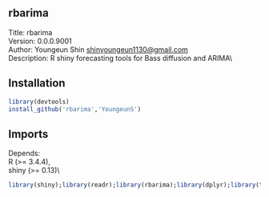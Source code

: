 
## rbarima

Title: rbarima\
Version: 0.0.0.9001\
Author: Youngeun Shin <shinyoungeun1130@gmail.com>\
Description: R shiny forecasting tools for Bass diffusion and ARIMA\

## Installation

``` r
library(devtools)
install_github('rbarima','YoungeunS')
```

## Imports

Depends:\
	R (>= 3.4.4),\
	shiny (>= 0.13)\
	
``` r
library(shiny);library(readr);library(rbarima);library(dplyr);library(tidyr);library(tseries);library(forecast);library(data.table);library(nlstools);library(minpack.lm);library(propagate);library(ggplot2);library(shinydashboard);library(reshape2);library(rsconnect);library(cowplot);library(grid);library(ggthemes);library(DT);library(stats);library(plotly);library(formattable)
```



